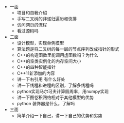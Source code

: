 - 一面
    + 项目和自我介绍
    + 手写二叉树的非递归遍历和快排
    + 访问网页的流程
    + 看过源码吗
- 二面
    + 设计模型，实现单例模型
    + 算法题是将二叉树的每一层的节点序列改成指针的形式
    + C++的构造函数里能调用虚函数吗？为什么
    + C++的空类实例化的内存空间大小
    + C++的四种智能指针
    + C++11新添加的内容
    + 讲一下右引用 有什么好处
    + 讲一下线程和进程的区别，了解多线程吗
    + python实现马尔可夫计算圆周率，用numpy实现
    + 讲一下图卷积网络相对于其他模型的优势
    + python 装饰器是什么，了解吗
- 三面
    + 简单介绍一下自己，讲一下自己的优势和劣势